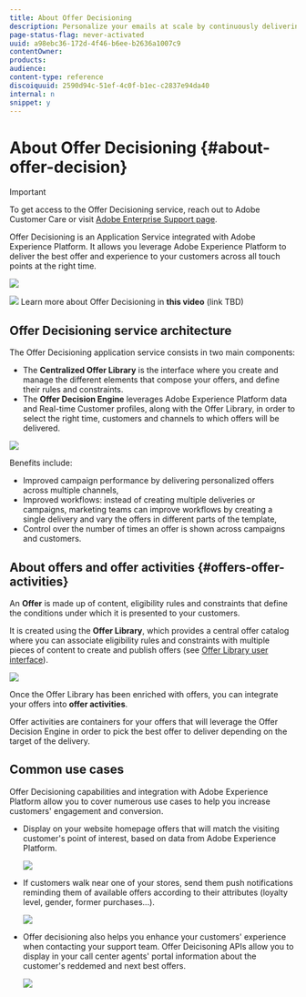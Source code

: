 ```yaml
---
title: About Offer Decisioning
description: Personalize your emails at scale by continuously delivering the best offers to your customers.
page-status-flag: never-activated
uuid: a98ebc36-172d-4f46-b6ee-b2636a1007c9
contentOwner:
products:
audience:
content-type: reference
discoiquuid: 2590d94c-51ef-4c0f-b1ec-c2837e94da40
internal: n
snippet: y
---
```


# About Offer Decisioning {#about-offer-decision}

>[!IMPORTANT]
>
>To get access to the Offer Decisioning service, reach out to Adobe Customer Care or visit [Adobe Enterprise Support page](https://helpx.adobe.com/contact/enterprise-support.ec.html).

Offer Decisioning is an Application Service integrated with Adobe Experience Platform. It allows you leverage Adobe Experience Platform to deliver the best offer and experience to your customers across all touch points at the right time.

![](assets/offer-diagram.png) 

![](assets/do-not-localize/how-to-video.png) Learn more about Offer Decisioning in **this video** (link TBD)

## Offer Decisioning service architecture

The Offer Decisioning application service consists in two main components:

* The **Centralized Offer Library** is the interface where you create and manage the different elements that compose your offers, and define their rules and constraints.
* The **Offer Decision Engine** leverages Adobe Experience Platform data and Real-time Customer profiles, along with the Offer Library, in order to select the right time, customers and channels to which offers will be delivered.

![](assets/architecture.png) 

Benefits include:

* Improved campaign performance by delivering personalized offers across multiple channels,
* Improved workflows: instead of creating multiple deliveries or campaigns, marketing teams can improve workflows by creating a single delivery and vary the offers in different parts of the template,
* Control over the number of times an offer is shown across campaigns and customers.

## About offers and offer activities {#offers-offer-activities}

An **Offer** is made up of content, eligibility rules and constraints that define the conditions under which it is presented to your customers.

It is created using the **Offer Library**, which provides a central offer catalog where you can associate eligibility rules and constraints with multiple pieces of content to create and publish offers (see [Offer Library user interface](../../get-started/using/user-interface.md)).

![](assets/offer_structure.png) 

Once the Offer Library has been enriched with offers, you can integrate your offers into **offer activities**.

Offer activities are containers for your offers that will leverage the Offer Decision Engine in order to pick the best offer to deliver depending on the target of the delivery.

## Common use cases

Offer Decisioning capabilities and integration with Adobe Experience Platform allow you to cover numerous use cases to help you increase customers' engagement and conversion.

* Display on your website homepage offers that will match the visiting customer's point of interest, based on data from Adobe Experience Platform.

    ![](assets/website.png) 

* If customers walk near one of your stores, send them push notifications reminding them of available offers according to their attributes (loyalty level, gender, former purchases...).

    ![](assets/push_sample.png) 

* Offer decisioning also helps you enhance your customers' experience when contacting your support team. Offer Deicisoning APIs allow you to display in your call center agents' portal information about the customer's reddemed and next best offers.

    ![](assets/call-center.png) 
